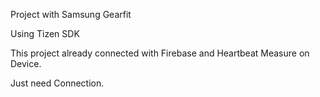 Project with Samsung Gearfit 

Using Tizen SDK

This project already connected with Firebase and Heartbeat Measure on Device.

Just need Connection.
